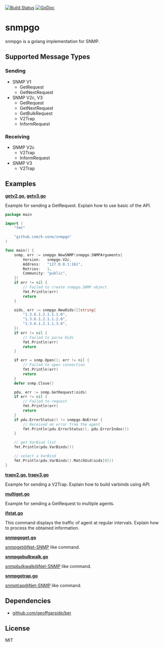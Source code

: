 [![Build Status](https://travis-ci.org/k-sone/snmpgo.svg?branch=master)](https://travis-ci.org/k-sone/snmpgo)
[![GoDoc](https://godoc.org/github.com/k-sone/snmpgo?status.svg)](http://godoc.org/github.com/k-sone/snmpgo)

snmpgo
======

snmpgo is a golang implementation for SNMP.

Supported Message Types
-----------------------

### Sending

* SNMP V1
    - GetRequest
    - GetNextRequest
* SNMP V2c, V3
    - GetRequest
    - GetNextRequest
    - GetBulkRequest
    - V2Trap
    - InformRequest

### Receiving

* SNMP V2c
    - V2Trap
    - InformRequest
* SNMP V3
    - V2Trap

Examples
--------

**[getv2.go](examples/getv2.go), [getv3.go](examples/getv3.go)**

Example for sending a GetRequest.
Explain how to use basic of the API.

```go
package main

import (
    "fmt"

    "github.com/k-sone/snmpgo"
)

func main() {
    snmp, err := snmpgo.NewSNMP(snmpgo.SNMPArguments{
        Version:   snmpgo.V2c,
        Address:   "127.0.0.1:161",
        Retries:   1,
        Community: "public",
    })
    if err != nil {
        // Failed to create snmpgo.SNMP object
        fmt.Println(err)
        return
    }

    oids, err := snmpgo.NewOids([]string{
        "1.3.6.1.2.1.1.1.0",
        "1.3.6.1.2.1.1.2.0",
        "1.3.6.1.2.1.1.3.0",
    })
    if err != nil {
        // Failed to parse Oids
        fmt.Println(err)
        return
    }

    if err = snmp.Open(); err != nil {
        // Failed to open connection
        fmt.Println(err)
        return
    }
    defer snmp.Close()

    pdu, err := snmp.GetRequest(oids)
    if err != nil {
        // Failed to request
        fmt.Println(err)
        return
    }
    if pdu.ErrorStatus() != snmpgo.NoError {
        // Received an error from the agent
        fmt.Println(pdu.ErrorStatus(), pdu.ErrorIndex())
    }

    // get VarBind list
    fmt.Println(pdu.VarBinds())

    // select a VarBind
    fmt.Println(pdu.VarBinds().MatchOid(oids[0]))
}
```

**[trapv2.go](examples/trapv2.go), [trapv3.go](examples/trapv3.go)**

Example for sending a V2Trap.
Explain how to build varbinds using API.

**[multiget.go](examples/multiget.go)**

Example for sending a GetRequest to multiple agents.

**[ifstat.go](examples/ifstat.go)**

This command displays the traffic of agent at regular intervals.
Explain how to process the obtained information.

**[snmpgoget.go](examples/snmpgoget.go)**

[snmpget@Net-SNMP](http://www.net-snmp.org/docs/man/snmpget.html) like command.

**[snmpgobulkwalk.go](examples/snmpgobulkwalk.go)**

[snmpbulkwalk@Net-SNMP](http://www.net-snmp.org/docs/man/snmpbulkwalk.html) like command.

**[snmpgotrap.go](examples/snmpgotrap.go)**

[snmptrap@Net-SNMP](http://www.net-snmp.org/docs/man/snmptrap.html) like command.

Dependencies
------------

- [github.com/geoffgarside/ber](https://github.com/geoffgarside/ber)

License
-------

MIT
